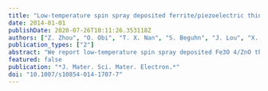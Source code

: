 ```yaml
---
title: "Low-temperature spin spray deposited ferrite/piezoelectric thin film magnetoelectric heterostructures with strong magnetoelectric coupling"
date: 2014-01-01
publishDate: 2020-07-26T10:11:26.353118Z
authors: ["Z. Zhou", "O. Obi", "T. X. Nan", "S. Beguhn", "J. Lou", "X. Yang", "Y. Gao", "M. Li", "S. Rand", "H. Lin", "N. X. Sun", "G. Esteves", "K. Nittala", "J. L. Jones", "K. Mahalingam", "M. Liu", "G. J. Brown"]
publication_types: ["2"]
abstract: "We report low-temperature spin spray deposited Fe3O 4/ZnO thin film microwave magnetic/piezoelectric magnetoelectric heterostructures. A voltage induced effective ferromagnetic resonance field of 14 Oe was realized in Fe3O4/ZnO magnetoelectric (ME) heterostructures. Compared with most thin film magnetoelectric heterostructures prepared by high temperature (textgreater600 C) deposition methods, for example, pulsed laser deposition, molecular beam epitaxy, or sputtering, Fe3O 4/ZnO ME heterostructures have much lower deposition temperature (textless100 C) at a much lower cost and less energy dissipation, which can be readily integrated in different integrated circuits. © 2014 Springer Science+Business Media New York."
featured: false
publication: "*J. Mater. Sci. Mater. Electron.*"
doi: "10.1007/s10854-014-1707-7"
---
```


